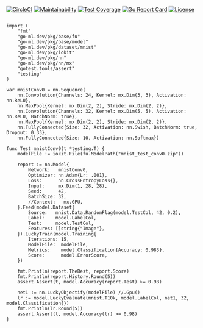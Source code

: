 [![CircleCI](https://circleci.com/gh/go-ml-dev/nn.svg?style=svg)](https://circleci.com/gh/go-ml-dev/nn)
[![Maintainability](https://api.codeclimate.com/v1/badges/5e745fbc919f6bd6f24a/maintainability)](https://codeclimate.com/github/go-ml-dev/nn/maintainability)
[![Test Coverage](https://api.codeclimate.com/v1/badges/5e745fbc919f6bd6f24a/test_coverage)](https://codeclimate.com/github/go-ml-dev/nn/test_coverage)
[![Go Report Card](https://goreportcard.com/badge/github.com/go-ml-dev/nn)](https://goreportcard.com/report/github.com/go-ml-dev/nn)
[![License](https://img.shields.io/badge/License-Apache%202.0-blue.svg)](https://opensource.org/licenses/Apache-2.0)


```golang

import (
	"fmt"
	"go-ml.dev/pkg/base/fu"
	"go-ml.dev/pkg/base/model"
	"go-ml.dev/pkg/dataset/mnist"
	"go-ml.dev/pkg/iokit"
	"go-ml.dev/pkg/nn"
	"go-ml.dev/pkg/nn/mx"
	"gotest.tools/assert"
	"testing"
)

var mnistConv0 = nn.Sequence(
	nn.Convolution{Channels: 24, Kernel: mx.Dim(3, 3), Activation: nn.ReLU},
	nn.MaxPool{Kernel: mx.Dim(2, 2), Stride: mx.Dim(2, 2)},
	nn.Convolution{Channels: 32, Kernel: mx.Dim(5, 5), Activation: nn.ReLU, BatchNorm: true},
	nn.MaxPool{Kernel: mx.Dim(2, 2), Stride: mx.Dim(2, 2)},
	nn.FullyConnected{Size: 32, Activation: nn.Swish, BatchNorm: true, Dropout: 0.33},
	nn.FullyConnected{Size: 10, Activation: nn.Softmax})

func Test_mnistConv0(t *testing.T) {
	modelFile := iokit.File(fu.ModelPath("mnist_test_conv0.zip"))

	report := nn.Model{
		Network:   mnistConv0,
		Optimizer: nn.Adam{Lr: .001},
		Loss:      nn.CrossEntropyLoss{},
		Input:     mx.Dim(1, 28, 28),
		Seed:      42,
		BatchSize: 32,
		//Context:   mx.GPU,
	}.Feed(model.Dataset{
		Source:   mnist.Data.RandomFlag(model.TestCol, 42, 0.2),
		Label:    model.LabelCol,
		Test:     model.TestCol,
		Features: []string{"Image"},
	}).LuckyTrain(model.Training{
		Iterations: 15,
		ModelFile:  modelFile,
		Metrics:    model.Classification{Accuracy: 0.983},
		Score:      model.ErrorScore,
	})

	fmt.Println(report.TheBest, report.Score)
	fmt.Println(report.History.Round(5))
	assert.Assert(t, model.Accuracy(report.Test) >= 0.98)

	net1 := nn.LuckyObjectify(modelFile) //.Gpu()
	lr := model.LuckyEvaluate(mnist.T10k, model.LabelCol, net1, 32, model.Classification{})
	fmt.Println(lr.Round(5))
	assert.Assert(t, model.Accuracy(lr) >= 0.98)
}
```
